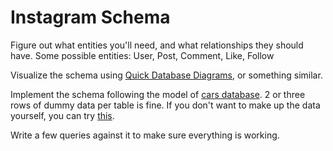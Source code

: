 # Instagram Schema

Figure out what entities you'll need, and what relationships they should have.  Some possible entities: User, Post, Comment, Like, Follow

Visualize the schema using [Quick Database Diagrams](https://www.quickdatabasediagrams.com/), or something similar.

Implement the schema following the model of [cars database](https://github.com/Code-Platoon-Assignments/sql-cars). 
2 or three rows of dummy data per table is fine. If you don't want to make up the data yourself, you can try [this](https://www.mockaroo.com/).

Write a few queries against it to make sure everything is working.

